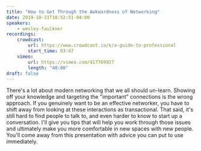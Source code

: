 ```yaml
---
title: "How to Get Through the Awkwardness of Networking"
date: 2019-10-31T18:52:51-04:00
speakers:
    - wesley-faulkner
recordings:
    crowdcast:
        url: https://www.crowdcast.io/e/a-guide-to-professional
        start_time: 03:47
    vimeo:
        url: https://vimeo.com/417769927
        length: "40:00"
draft: false
---
```


There's a lot about modern networking that we all should un-learn. Showing off your knowledge and targeting the "important" connections is the wrong approach. If you genuinely want to be an effective networker, you have to shift away from looking at these interactions as transactional. That said, it's still hard to find people to talk to, and even harder to know to start up a conversation. I'll give you tips that will help you work through those issues and ultimately make you more comfortable in new spaces with new people. You'll come away from this presentation with advice you can put to use immediately.